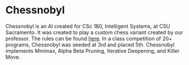 Chessnobyl
===

Chessnobyl is an AI created for CSc 180, Intelligent Systems, at CSU Sacramento. It was created to play a custom chess variant created by our professor. The rules can be found [here](http://athena.ecs.csus.edu/~gordonvs/180/Tournaments/tres.html). In a class competition of 20+ programs, Chessnobyl was seeded at 3rd and placed 5th. Chessnobyl implements Minimax, Alpha Beta Pruning, Iterative Deepening, and Killer Move.

